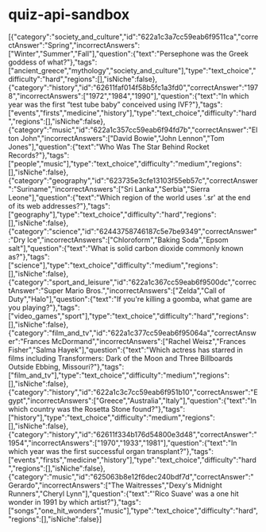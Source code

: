 # quiz-api-sandbox





[{"category":"society_and_culture","id":"622a1c3a7cc59eab6f9511ca","correctAnswer":"Spring","incorrectAnswers":["Winter","Summer","Fall"],"question":{"text":"Persephone was the Greek goddess of what?"},"tags":["ancient_greece","mythology","society_and_culture"],"type":"text_choice","difficulty":"hard","regions":[],"isNiche":false},{"category":"history","id":"62611faf014f58b5fc1a3fd0","correctAnswer":"1978","incorrectAnswers":["1972","1984","1990"],"question":{"text":"In which year was the first “test tube baby” conceived using IVF?"},"tags":["events","firsts","medicine","history"],"type":"text_choice","difficulty":"hard","regions":[],"isNiche":false},{"category":"music","id":"622a1c357cc59eab6f94fd7b","correctAnswer":"Elton John","incorrectAnswers":["David Bowie","John Lennon","Tom Jones"],"question":{"text":"Who Was The Star Behind Rocket Records?"},"tags":["people","music"],"type":"text_choice","difficulty":"medium","regions":[],"isNiche":false},{"category":"geography","id":"623735e3cfe13103f55eb57c","correctAnswer":"Suriname","incorrectAnswers":["Sri Lanka","Serbia","Sierra Leone"],"question":{"text":"Which region of the world uses '.sr' at the end of its web addresses?"},"tags":["geography"],"type":"text_choice","difficulty":"hard","regions":[],"isNiche":false},{"category":"science","id":"62443758746187c5e7be9349","correctAnswer":"Dry Ice","incorrectAnswers":["Chloroform","Baking Soda","Epsom salt"],"question":{"text":"What is solid carbon dioxide commonly known as?"},"tags":["science"],"type":"text_choice","difficulty":"medium","regions":[],"isNiche":false},{"category":"sport_and_leisure","id":"622a1c367cc59eab6f9500dc","correctAnswer":"Super Mario Bros.","incorrectAnswers":["Zelda","Call of Duty","Halo"],"question":{"text":"If you're killing a goomba, what game are you playing?"},"tags":["video_games","sport"],"type":"text_choice","difficulty":"hard","regions":[],"isNiche":false},{"category":"film_and_tv","id":"622a1c377cc59eab6f95064a","correctAnswer":"Frances McDormand","incorrectAnswers":["Rachel Weisz","Frances Fisher","Salma Hayek"],"question":{"text":"Which actress has starred in films including Transformers: Dark of the Moon and Three Billboards Outside Ebbing, Missouri?"},"tags":["film_and_tv"],"type":"text_choice","difficulty":"medium","regions":[],"isNiche":false},{"category":"history","id":"622a1c3c7cc59eab6f951b10","correctAnswer":"Egypt","incorrectAnswers":["Greece","Australia","Italy"],"question":{"text":"In which country was the Rosetta Stone found?"},"tags":["history"],"type":"text_choice","difficulty":"medium","regions":[],"isNiche":false},{"category":"history","id":"62611f334b176d54800e3d48","correctAnswer":"1954","incorrectAnswers":["1970","1933","1981"],"question":{"text":"In which year was the first successful organ transplant?"},"tags":["events","firsts","medicine","history"],"type":"text_choice","difficulty":"hard","regions":[],"isNiche":false},{"category":"music","id":"625063b8e12f6dec240bdf7d","correctAnswer":"Gerardo","incorrectAnswers":["The Waitresses","Dexy's Midnight Runners","Cheryl Lynn"],"question":{"text":"'Rico Suave' was a one hit wonder in 1991 by which artist?"},"tags":["songs","one_hit_wonders","music"],"type":"text_choice","difficulty":"hard","regions":[],"isNiche":false}]

